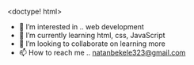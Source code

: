 <doctype! html>

- 👀 I’m interested in .. web development 
- 🌱 I’m currently learning html, css, JavaScript 
- 💞️ I’m 
 looking to collaborate on learning more
- 📫 How to reach me .. natanbekele323@gmail.com

<!---
Natan32/Natan32 is a ✨ special ✨ repository because its `README.md` (this file) appears on your GitHub profile.
You can click the Preview link to take a look at your changes.
--->
